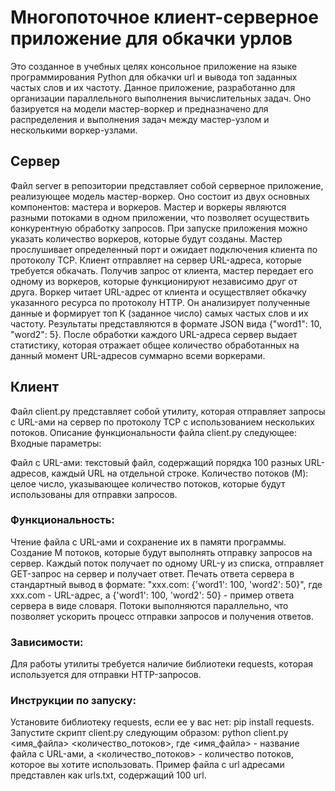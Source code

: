 # Многопоточное клиент-серверное приложение для обкачки урлов
Это созданное в учебных целях консольное приложение на языке программирования Python для обкачки url и вывода топ заданных частых слов и их частоту. 
Данное приложение, разработанно для организации параллельного выполнения вычислительных задач. 
Оно базируется на модели мастер-воркер и предназначено для распределения и выполнения задач между мастер-узлом и несколькими воркер-узлами.

## Сервер

Файл server в репозитории представляет собой серверное приложение, реализующее модель мастер-воркер. Оно состоит из двух основных компонентов: мастера и воркеров.
Мастер и воркеры являются разными потоками в одном приложении, что позволяет осуществить конкурентную обработку запросов.
При запуске приложения можно указать количество воркеров, которые будут созданы.
Мастер прослушивает определенный порт и ожидает подключения клиента по протоколу TCP. Клиент отправляет на сервер URL-адреса, которые требуется обкачать.
Получив запрос от клиента, мастер передает его одному из воркеров, которые функционируют независимо друг от друга.
Воркер читает URL-адрес от клиента и осуществляет обкачку указанного ресурса по протоколу HTTP. Он анализирует полученные данные и формирует топ K (заданное число) самых частых слов и их частоту. Результаты представляются в формате JSON вида {"word1": 10, "word2": 5}.
После обработки каждого URL-адреса сервер выдает статистику, которая отражает общее количество обработанных на данный момент URL-адресов суммарно всеми воркерами.

## Клиент

Файл client.py представляет собой утилиту, которая отправляет запросы с URL-ами на сервер по протоколу TCP с использованием нескольких потоков. 
Описание функциональности файла client.py следующее:
Входные параметры:

Файл с URL-ами: текстовый файл, содержащий порядка 100 разных URL-адресов, каждый URL на отдельной строке.
Количество потоков (M): целое число, указывающее количество потоков, которые будут использованы для отправки запросов.

### Функциональность:

Чтение файла с URL-ами и сохранение их в памяти программы.
Создание M потоков, которые будут выполнять отправку запросов на сервер.
Каждый поток получает по одному URL-у из списка, отправляет GET-запрос на сервер и получает ответ.
Печать ответа сервера в стандартный вывод в формате: "xxx.com: {'word1': 100, 'word2': 50}", где xxx.com - URL-адрес, а {'word1': 100, 'word2': 50} - пример ответа сервера в виде словаря.
Потоки выполняются параллельно, что позволяет ускорить процесс отправки запросов и получения ответов.

### Зависимости:

Для работы утилиты требуется наличие библиотеки requests, которая используется для отправки HTTP-запросов.

### Инструкции по запуску:

Установите библиотеку requests, если ее у вас нет: pip install requests.
Запустите скрипт client.py следующим образом: python client.py <имя_файла> <количество_потоков>, где <имя_файла> - название файла с URL-ами, а <количество_потоков> - количество потоков, которое вы хотите использовать.
Пример файла с url адресами представлен как urls.txt, содержащий 100 url.